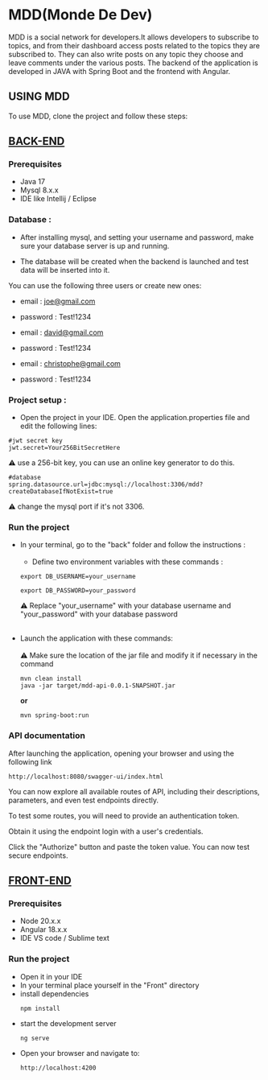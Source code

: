 # MDD(Monde De Dev)

MDD is a social network for developers.It allows developers to subscribe to topics, and from their dashboard access posts related to the topics they are subscribed to. They can also write posts on any topic they choose and leave comments under the various posts.
The backend of the application is developed in JAVA with Spring Boot and the frontend with Angular.

## USING MDD
To use MDD, clone the project and follow these steps:

## <ins>BACK-END</ins>

### Prerequisites

* Java 17
* Mysql 8.x.x
* IDE like Intellij / Eclipse

### Database :

* After installing mysql, and setting your username and password, make sure your database server is up and running.

* The database will be created when the backend is launched and test data will be inserted into it.

You can use the following three users or create new ones:
* email : joe@gmail.com
* password : Test!1234


* email : david@gmail.com
* password : Test!1234


* email : christophe@gmail.com
* password : Test!1234

### Project setup :

* Open the project in your IDE. Open the application.properties file and edit the following lines:

```
#jwt secret key
jwt.secret=Your256BitSecretHere
```
:warning: use a 256-bit key, you can use an online key generator to do this.
```
#database
spring.datasource.url=jdbc:mysql://localhost:3306/mdd?createDatabaseIfNotExist=true
```
:warning: change the mysql port if it's not 3306.

### Run the project

* In your terminal, go to the "back" folder and follow the instructions :
<br></br>
  - Define two environment variables with these commands :
  ```
  export DB_USERNAME=your_username 
  ```
  ```
  export DB_PASSWORD=your_password 
  ```
  :warning: Replace "your_username" with your database username and "your_password" with your database password
<br></br>
- Launch the application with these commands:
  <br></br>
  :warning: Make sure the location of the jar file and modify it if necessary in the command
  ```
  mvn clean install
  java -jar target/mdd-api-0.0.1-SNAPSHOT.jar
  ```
  **or**
  ```
  mvn spring-boot:run
  ```

### API documentation

  After launching the application, opening your browser and using the following link
  ````
  http://localhost:8080/swagger-ui/index.html
  ````
  You can now explore all available routes of API, including their descriptions, parameters, and even test endpoints directly.

  To test some routes, you will need to provide an authentication token.

  Obtain it using the endpoint login with a user's credentials.

  Click the "Authorize" button and paste the token value. You can now test secure endpoints.

## <ins>FRONT-END</ins>

### Prerequisites

* Node 20.x.x
* Angular 18.x.x
* IDE VS code / Sublime text



### Run the project
* Open it in your IDE
* In your terminal place yourself in the "Front" directory
* install dependencies
    ```
    npm install
    ```
* start the development server
    ```
    ng serve
    ```
- Open your browser and navigate to:
    ```
    http://localhost:4200
    ```